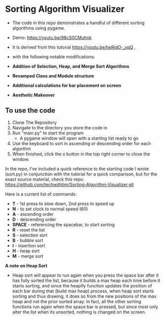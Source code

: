 # Sorting Algorithm Visualizer
- The code in this repo demonstrates a handful of different sorting algorithms using pygame.
- Demo: https://youtu.be/98cS0CMuhnk
- It is derived from this tutorial https://youtu.be/twRidO-_vqQ ,

- with the following notable modifications:

- **Addition of Selection, Heap, and Merge Sort Algorithms**
- **Revamped Class and Module structure**
- **Additional calculations for bar placement on screen**
- **Aesthetic Makeover**

## To use the code
1. Clone The Repository
2. Navigate to the directory you store the code in
3. Run "main.py" to start the program
    - A pygame window will open with a starting list ready to go
4. Use the keyboard to sort in ascending or descending order
    for each algorthm
5. When finished, click the x button in the top right corner to
     close the window.

In the repo, I've included a quick reference to the starting code I wrote (sort.py) in conjunction 
with the tutorial for a quick comparison, but for the exact source material, 
check this repo: https://github.com/techwithtim/Sorting-Algorithm-Visualizer.git

Here is a current list of commands:
- **T** - 1st press to slow down, 2nd press to speed up
- **N** - to set clock to normal speed (60)
- **A** - ascending order 
- **D** - descending order
- **SPACE** - referencing the spacebar, to start sorting
- **R** - reset the list
- **S** - selection sort
- **B** - bubble sort
- **I** - insertion sort
- **H** - heap sort
- **M** - merge sort

**A note on Heap Sort**
- Heap sort will appear to run again when you press the space bar after it has 
fully sorted the list, because it builds a max heap each time 
before it starts sorting,
and since the heapify function updates the position of
each bar during that (build max heap) process, 
when heap sort starts sorting and thus drawing, it does so from the new positions
of the max heap and not the prior sorted array.
In fact, all the other sorting functions run again when the space bar
is pressed, but since most only alter the list when its unsorted,
nothing is changed on the screen. 

